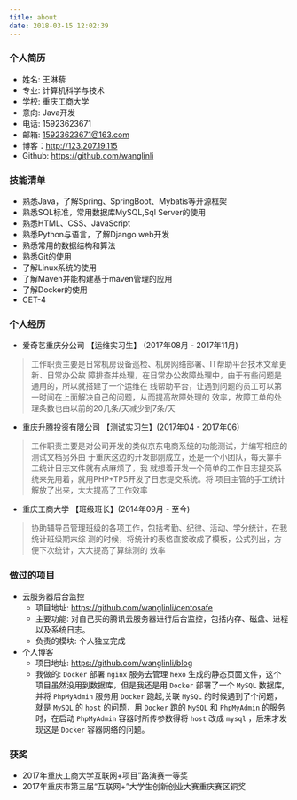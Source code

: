 ```yaml
---
title: about
date: 2018-03-15 12:02:39
---
```

### 个人简历

- 姓名: 王淋藜 
- 专业: 计算机科学与技术 
- 学校: 重庆工商大学 
- 意向: Java开发 
- 电话: 15923623671 
- 邮箱: 15923623671@163.com 
- 博客：http://123.207.19.115 
- Github: https://github.com/wanglinli

### 技能清单

- 熟悉Java，了解Spring、SpringBoot、Mybatis等开源框架 
- 熟悉SQL标准，常用数据库MySQL,Sql Server的使用 
- 熟悉HTML、CSS、JavaScript 
- 熟悉Python与语言，了解Django web开发
- 熟悉常用的数据结构和算法 
- 熟悉Git的使用 
- 了解Linux系统的使用 
- 了解Maven并能构建基于maven管理的应用 
- 了解Docker的使用 
- CET-4

### 个人经历

- 爱奇艺重庆分公司 【运维实习生】 (2017年08月 - 2017年11月)
> 工作职责主要是日常机房设备巡检、机房网络部署、IT帮助平台技术文章更新、日常办公故 障排查并处理，在日常办公故障处理中，由于有些问题是通用的，所以就搭建了一个运维在 线帮助平台，让遇到问题的员工可以第一时间在上面解决自己的问题，从而提高故障处理的 效率，故障工单的处理条数也由以前的20几条/天减少到7条/天

- 重庆升腾投资有限公司 【测试实习生】(2017年04 - 2017年06)
> 工作职责主要是对公司开发的类似京东电商系统的功能测试，并编写相应的测试文档另外由 于重庆这边的开发部刚成立，还是一个小团队，每天靠手工统计日志文件就有点麻烦了，我 就想着开发一个简单的工作日志提交系统来先用着，就用PHP+TP5开发了日志提交系统。将 项目主管的手工统计解放了出来，大大提高了工作效率

- 重庆工商大学 【班级班长】(2014年09月 - 至今)
> 协助辅导员管理班级的各项工作，包括考勤、纪律、活动、学分统计，在我统计班级期末综 测的时候，将统计的表格直接改成了模板，公式列出，方便下次统计，大大提高了算综测的 效率

### 做过的项目

- 云服务器后台监控
   -  项目地址: https://github.com/wanglinli/centosafe
   -  主要功能: 对自己买的腾讯云服务器进行后台监控，包括内存、磁盘、进程以及系统日志。
   -  负责的模块: 个人独立完成
- 个人博客
   -  项目地址: https://github.com/wanglinli/blog
   -  我做的: `Docker` 部署 `nginx` 服务去管理 `hexo` 生成的静态页面文件，这个项目虽然没用到数据库，但是我还是用 `Docker` 部署了一个 `MySQL` 数据库,并将 `PhpMyAdmin` 服务用 `Docker` 跑起,关联 `MySQL` 的时候遇到了个问题，就是 `MySQL` 的 `host` 的问题，用 `Docker` 跑的 `MySQL` 和 `PhpMyAdmin` 的服务时，在启动 `PhpMyAdmin` 容器时所传参数得将 `host` 改成 `mysql` ，后来才发现这是 `Docker` 容器网络的问题。

### 获奖

- 2017年重庆工商大学互联网+项目”路演赛一等奖 
- 2017年重庆市第三届“互联网+”大学生创新创业大赛重庆赛区铜奖